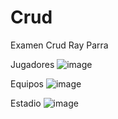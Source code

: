 # Crud
Examen Crud Ray Parra


Jugadores
![image](https://user-images.githubusercontent.com/99300310/190989080-2043976f-7d04-4958-9524-a47c6a8c4d55.png)

Equipos
![image](https://user-images.githubusercontent.com/99300310/190989172-3c720f44-d9f9-4cc0-ba06-6ed228eb32e6.png)

Estadio
![image](https://user-images.githubusercontent.com/99300310/190989225-d1c15634-b143-4714-acd8-eae38c81f65f.png)
